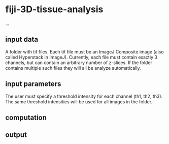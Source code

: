 # fiji-3D-tissue-analysis
...
## input data
A folder with tif files. Each tif file must be an ImageJ Composite image (also called Hyperstack in ImageJ). Currently, each file must contain exactly 3 channels, but can contain an arbitrary number of z-slices. If the folder contains multiple such files they will all be analyze automatically.

## input parameters
The user must specify a threshold intensity for each channel (th1, th2, th3). The same threshold intensities will be used for all images in the folder.

## computation

## output
